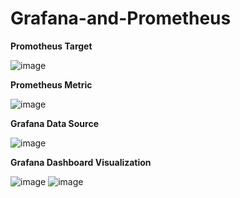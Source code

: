 # Grafana-and-Prometheus

**Promotheus Target**

![image](https://github.com/user-attachments/assets/3382928b-5e08-4081-9040-eb664d30492c)

**Prometheus Metric**

![image](https://github.com/user-attachments/assets/ae8176d7-d5da-4d95-9c21-dc9a5edec643)

**Grafana Data Source**

![image](https://github.com/user-attachments/assets/6789d01e-51f3-4a7f-896b-86944a4bfca1)

**Grafana Dashboard Visualization**

![image](https://github.com/user-attachments/assets/7fc7c949-161c-409e-88e6-c96cd5439e9b)
![image](https://github.com/user-attachments/assets/4c56ca9b-5275-497a-9e9d-457bfe01cf71)
